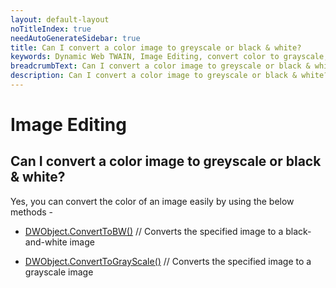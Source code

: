 ```yaml
---
layout: default-layout
noTitleIndex: true
needAutoGenerateSidebar: true
title: Can I convert a color image to greyscale or black & white?
keywords: Dynamic Web TWAIN, Image Editing, convert color to grayscale, grayscale, black and white
breadcrumbText: Can I convert a color image to greyscale or black & white?
description: Can I convert a color image to greyscale or black & white?
---
```


# Image Editing

## Can I convert a color image to greyscale or black & white?

Yes, you can convert the color of an image easily by using the below methods -

- <a href="https://www.dynamsoft.com/web-twain/docs/info/api/WebTwain_Edit.html?ver=latest#converttobw" target="_blank">DWObject.ConvertToBW()</a> // Converts the specified image to a black-and-white image

- <a href="https://www.dynamsoft.com/web-twain/docs/info/api/WebTwain_Edit.html?ver=latest#converttograyscale" target="_blank">DWObject.ConvertToGrayScale()</a> // Converts the specified image to a grayscale image

